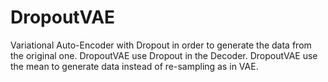 # DropoutVAE
Variational Auto-Encoder with Dropout in order to generate the data from the original one.
DropoutVAE use Dropout in the Decoder.
DropoutVAE use the mean to generate data instead of re-sampling as in VAE.


